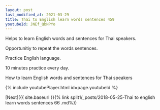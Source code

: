 ```yaml
---
layout: post
last_modified_at: 2021-03-29
title: Thai to English learn words sentences 459 
youtubeId: JNEf_QbNPYo
---
```

 
 
Helps to learn English words and sentences for Thai speakers.

Opportunitiy to repeat the words sentences. 

Practice English language. 
 
10 minutes practice every day. 
 
How to learn English words and sentences for Thai speakers 
 
{% include youtubePlayer.html id=page.youtubeId %}
 
 
[Next]({{ site.baseurl }}{% link  split1/_posts/2018-05-25-Thai to english learn words sentences 66 .md%})
 
